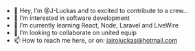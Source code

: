 - 👋 Hey, I’m @J-Luckas and to excited to contribute to a crew...
- 👀 I’m interested in software development
- 🌱 I’m currently learning React, Node, Laravel and LiveWire
- 💞️ I’m looking to collaborate on united equip
- 📫 How to reach me here, or on: jairoluckas@hotmail.com

<!---
J-Luckas/J-Luckas is a ✨ special ✨ repository because its `README.md` (this file) appears on your GitHub profile.
You can click the Preview link to take a look at your changes.
--->
